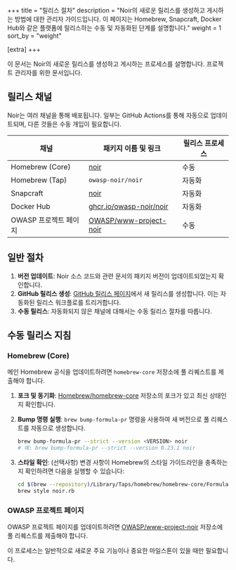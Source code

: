 +++
title = "릴리스 절차"
description = "Noir의 새로운 릴리스를 생성하고 게시하는 방법에 대한 관리자 가이드입니다. 이 페이지는 Homebrew, Snapcraft, Docker Hub와 같은 플랫폼에 릴리스하는 수동 및 자동화된 단계를 설명합니다."
weight = 1
sort_by = "weight"

[extra]
+++

이 문서는 Noir의 새로운 릴리스를 생성하고 게시하는 프로세스를 설명합니다. 프로젝트 관리자를 위한 문서입니다.

## 릴리스 채널

Noir는 여러 채널을 통해 배포됩니다. 일부는 GitHub Actions를 통해 자동으로 업데이트되며, 다른 것들은 수동 개입이 필요합니다.

| 채널 | 패키지 이름 및 링크 | 릴리스 프로세스 |
|---|---|---|
| Homebrew (Core) | [noir](https://formulae.brew.sh/formula/noir) | 수동 |
| Homebrew (Tap) | `owasp-noir/noir` | 자동화 |
| Snapcraft | [noir](https://snapcraft.io/noir) | 자동화 |
| Docker Hub | [ghcr.io/owasp-noir/noir](https://github.com/owasp-noir/noir/pkgs/container/noir) | 자동화 |
| OWASP 프로젝트 페이지 | [OWASP/www-project-noir](https://github.com/OWASP/www-project-noir) | 수동 |

## 일반 절차

1.  **버전 업데이트**: Noir 소스 코드와 관련 문서의 패키지 버전이 업데이트되었는지 확인합니다.
2.  **GitHub 릴리스 생성**: [GitHub 릴리스 페이지](https://github.com/owasp-noir/noir/releases)에서 새 릴리스를 생성합니다. 이는 자동화된 릴리스 워크플로를 트리거합니다.
3.  **수동 릴리스**: 자동화되지 않은 채널에 대해서는 수동 릴리스 절차를 따릅니다.

## 수동 릴리스 지침

### Homebrew (Core)

메인 Homebrew 공식을 업데이트하려면 `homebrew-core` 저장소에 풀 리퀘스트를 제출해야 합니다.

1.  **포크 및 동기화**: [Homebrew/homebrew-core](https://github.com/Homebrew/homebrew-core) 저장소의 포크가 있고 최신 상태인지 확인합니다.
2.  **Bump 명령 실행**: `brew bump-formula-pr` 명령을 사용하여 새 버전으로 풀 리퀘스트를 자동으로 생성합니다.

    ```bash
    brew bump-formula-pr --strict --version <VERSION> noir
    # 예: brew bump-formula-pr --strict --version 0.23.1 noir
    ```

3.  **스타일 확인**: (선택사항) 변경 사항이 Homebrew의 스타일 가이드라인을 충족하는지 확인하려면 다음을 실행할 수 있습니다:

    ```bash
    cd $(brew --repository)/Library/Taps/homebrew/homebrew-core/Formula
    brew style noir.rb
    ```

### OWASP 프로젝트 페이지

OWASP 프로젝트 페이지를 업데이트하려면 [OWASP/www-project-noir](https://github.com/OWASP/www-project-noir) 저장소에 풀 리퀘스트를 제출해야 합니다.

이 프로세스는 일반적으로 새로운 주요 기능이나 중요한 마일스톤이 있을 때만 필요합니다.